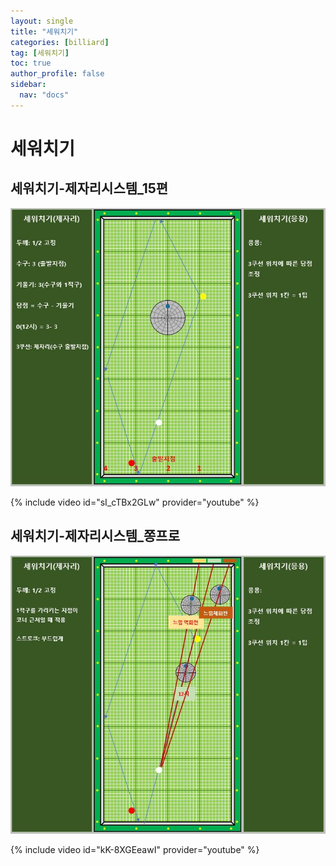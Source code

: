 ```yaml
---
layout: single
title: "세워치기"
categories: [billiard]
tag: [세워치기]
toc: true
author_profile: false
sidebar:
  nav: "docs"
---
```



# 세워치기

## 세워치기-제자리시스템_15편

[![세워치기 수호신 제자리시스템](/images/%EC%84%B8%EC%9B%8C%EC%B9%98%EA%B8%B0%20%EC%88%98%ED%98%B8%EC%8B%A0%20%EC%A0%9C%EC%9E%90%EB%A6%AC.png)](/images/%EC%84%B8%EC%9B%8C%EC%B9%98%EA%B8%B0%20%EC%88%98%ED%98%B8%EC%8B%A0%20%EC%A0%9C%EC%9E%90%EB%A6%AC.png)

{% include video id="sI_cTBx2GLw" provider="youtube" %}

## 세워치기-제자리시스템_쫑프로

[![세워치기 쫑프로 제자리시스템](/images/%EC%84%B8%EC%9B%8C%EC%B9%98%EA%B8%B0%20%EC%AB%91%ED%94%84%EB%A1%9C%20%EC%A0%9C%EC%9E%90%EB%A6%AC.png)](/images/%EC%84%B8%EC%9B%8C%EC%B9%98%EA%B8%B0%20%EC%AB%91%ED%94%84%EB%A1%9C%20%EC%A0%9C%EC%9E%90%EB%A6%AC.png)

{% include video id="kK-8XGEeawI" provider="youtube" %}
